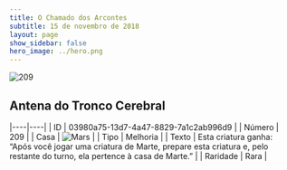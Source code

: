 ```yaml
---
title: O Chamado dos Arcontes
subtitle: 15 de novembro de 2018
layout: page
show_sidebar: false
hero_image: ../hero.png
---
```


![209](https://cdn.keyforgegame.com/media/card_front/pt/341_209_JHRJCP7RMVH2_pt.png)

## Antena do Tronco Cerebral

|----|----|
| ID | 03980a75-13d7-4a47-8829-7a1c2ab996d9 |
| Número | 209 |
| Casa | ![Mars](https://archonarcana.com/images/thumb/d/de/Mars.png/22px-Mars.png "Marte") |
| Tipo | Melhoria |
| Texto | Esta criatura ganha: “Após você jogar uma criatura de Marte, prepare esta criatura e, pelo restante do turno, ela pertence à casa de Marte.” |
| Raridade | Rara |
